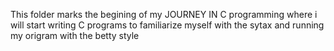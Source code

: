 This folder marks the begining of my JOURNEY IN C programming where i will start writing C programs to familiarize myself with the sytax and running my origram with the betty style
